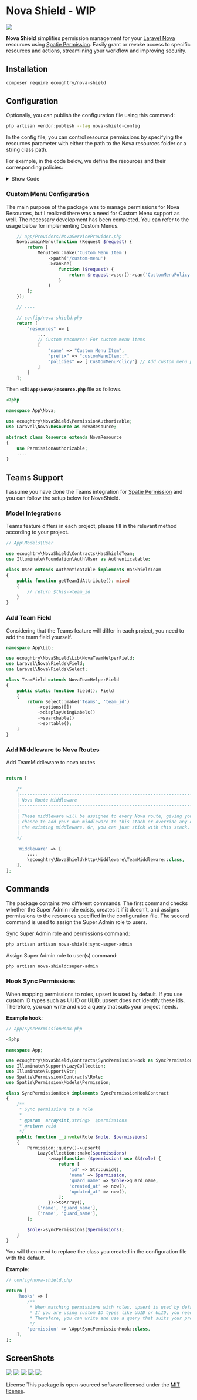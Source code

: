 # Nova Shield - WIP

<img src="./art/banner.png" />

**Nova Shield** simplifies permission management for your [Laravel Nova](https://nova.laravel.com) resources using [Spatie Permission](https://github.com/spatie/laravel-permission). Easily grant or revoke access to specific resources and actions, streamlining your workflow and improving security.

## Installation

```bash
composer require ecoughtry/nova-shield
```

## Configuration

Optionally, you can publish the configuration file using this command:

```bash
php artisan vendor:publish --tag nova-shield-config
```

In the config file, you can control resource permissions by specifying the resources parameter with either the path to the Nova resources folder or a string class path. 

For example, in the code below, we define the resources and their corresponding policies:

<details>
  <summary>Show Code </summary>

```php
<?php

return [
    /**
     * Specify the resources that will be used in the project.
     * If you want to use custom resources, you can add them to the list.
     */
    'resources' => [
        app_path('Nova'),
        \ecoughtry\NovaShield\Http\Nova\ShieldResource::class,
        // Custom resource: For custom menu items
        // [
        //     "name" => "Custom Menu Item",
        //     "prefix" => "customMenuItem::",
        //     "policies" => ["CustomMenuPolicy"] // Add custom menu policies here
        // ]
    ],

    // 'teamFields' => \App\Lib\TeamField::class,

    /**
     * Constant policies of Laravel Nova
     */
    'policies' => [
        'viewAny',
        'view',
        'create',
        'update',
        'replicate',
        'delete',
        'restore',
        'forceDelete',
        'runAction',
        'runDestructiveAction',
        'canImpersonate',
        'canBeImpersonated',
        'add{Model}',
        'attach{Model}',
        'attachAny{Model}',
        'detach{Model}',
    ],

    /**
     * Specify the file path of each language files for authorisations.
     */
    'langs' => [
        // lang_path('en/nova-shield.json'),
        // base_path('langs/en/nova-shield.json'),
    ],

    /**
     * Default Super admin role name and guard
     */
    'superAdmin' => [
        'name' => 'super-admin',
        'guard' => 'web',
    ],

    'hooks' => [
        /**
         * When matching permissions with roles, upsert is used by default.
         * If you are using custom ID types like UUID or ULID, you need to include them in the upsert operation.
         * Therefore, you can write and use a query that suits your project needs.
         */
        'permission' => \ecoughtry\NovaShield\Lib\DefaultPermissionHook::class,
    ],
];

```
</details>

### Custom Menu Configuration

The main purpose of the package was to manage permissions for Nova Resources, but I realized there was a need for Custom Menu support as well. The necessary development has been completed. You can refer to the usage below for implementing Custom Menus.

```php
    // app/Providers/NovaServiceProvider.php
    Nova::mainMenu(function (Request $request) {
        return [
            MenuItem::make('Custom Menu Item')
                ->path('/custom-menu')
                ->canSee(
                    function ($request) {
                        return $request->user()->can('CustomMenuPolicy');
                    }
                )
        ];
    });

    // ----

    // config/nova-shield.php
    return [
        "resources" => [
            ...
            // Custom resource: For custom menu items
            [
                "name" => "Custom Menu Item",
                "prefix" => "customMenuItem::",
                "policies" => ['CustomMenuPolicy'] // Add custom menu policies here
            ]
        ]
    ];
```


Then edit **`App\Nova\Resource.php`** file as follows.

```php
<?php

namespace App\Nova;

use ecoughtry\NovaShield\PermissionAuthorizable;
use Laravel\Nova\Resource as NovaResource;

abstract class Resource extends NovaResource
{
    use PermissionAuthorizable;
    ....
}

```

## Teams Support

I assume you have done the Teams integration for [Spatie Permission](https://spatie.be/docs/laravel-permission/v6/basic-usage/teams-permissions) and you can follow the setup below for NovaShield.

### Model Integrations

Teams feature differs in each project, please fill in the relevant method according to your project.

```php
// App\Models\User

use ecoughtry\NovaShield\Contracts\HasShieldTeam;
use Illuminate\Foundation\Auth\User as Authenticatable;

class User extends Authenticatable implements HasShieldTeam
{
    public function getTeamIdAttribute(): mixed
    {
        // return $this->team_id
    }
}
```

### Add Team Field

Considering that the Teams feature will differ in each project, you need to add the team field yourself.

```php
namespace App\Lib;

use ecoughtry\NovaShield\Lib\NovaTeamHelperField;
use Laravel\Nova\Fields\Field;
use Laravel\Nova\Fields\Select;

class TeamField extends NovaTeamHelperField
{
    public static function field(): Field
    {
        return Select::make('Teams', 'team_id')
            ->options([])
            ->displayUsingLabels()
            ->searchable()
            ->sortable();
    }
}

```

### Add Middleware to Nova Routes

Add TeamMiddleware to nova routes

```php

return [

    /*
    |--------------------------------------------------------------------------
    | Nova Route Middleware
    |--------------------------------------------------------------------------
    |
    | These middleware will be assigned to every Nova route, giving you the
    | chance to add your own middleware to this stack or override any of
    | the existing middleware. Or, you can just stick with this stack.
    |
    */

    'middleware' => [
        ....
        \ecoughtry\NovaShield\Http\Middleware\TeamMiddleware::class,
    ],
];

```

## Commands

The package contains two different commands. The first command checks whether the Super Admin role exists, creates it if it doesn’t, and assigns permissions to the resources specified in the configuration file. The second command is used to assign the Super Admin role to users.

Sync Super Admin role and permissions command:

```bash
php artisan artisan nova-shield:sync-super-admin
```

Assign Super Admin role to user(s) command:

```bash
php artisan nova-shield:super-admin
```

### Hook Sync Permissions
When mapping permissions to roles, upsert is used by default. If you use custom ID types such as UUID or ULID, upsert does not identify these ids. Therefore, you can write and use a query that suits your project needs.

**Example hook**:

```php
// app/SyncPermissionHook.php

<?php

namespace App;

use ecoughtry\NovaShield\Contracts\SyncPermissionHook as SyncPermissionHookContract;
use Illuminate\Support\LazyCollection;
use Illuminate\Support\Str;
use Spatie\Permission\Contracts\Role;
use Spatie\Permission\Models\Permission;

class SyncPermissionHook implements SyncPermissionHookContract
{
    /**
     * Sync permissions to a role
     *
     * @param  array<int,string>  $permissions
     * @return void
     */
    public function __invoke(Role $role, $permissions)
    {
        Permission::query()->upsert(
            LazyCollection::make($permissions)
                ->map(function ($permission) use (&$role) {
                    return [
                        'id' => Str::uuid(),
                        'name' => $permission,
                        'guard_name' => $role->guard_name,
                        'created_at' => now(),
                        'updated_at' => now(),
                    ];
                })->toArray(),
            ['name', 'guard_name'],
            ['name', 'guard_name'],
        );

        $role->syncPermissions($permissions);
    }
}

```

You will then need to replace the class you created in the configuration file with the default.

**Example**:
```php
// config/nova-shield.php

return [
    'hooks' => [
        /**
         * When matching permissions with roles, upsert is used by default.
         * If you are using custom ID types like UUID or ULID, you need to include them in the upsert operation.
         * Therefore, you can write and use a query that suits your project needs.
         */
        'permission' => \App\SyncPermissionHook::class,
    ],
];

```


## ScreenShots

<img src="./art/index-view.png" />
<img src="./art/detail-view.png" />
<img src="./art/detail-view-1.png" />
<img src="./art/form-view.png" />
<img src="./art/form-view-1.png" />


License This package is open-sourced software licensed under the [MIT license](LICENSE).
